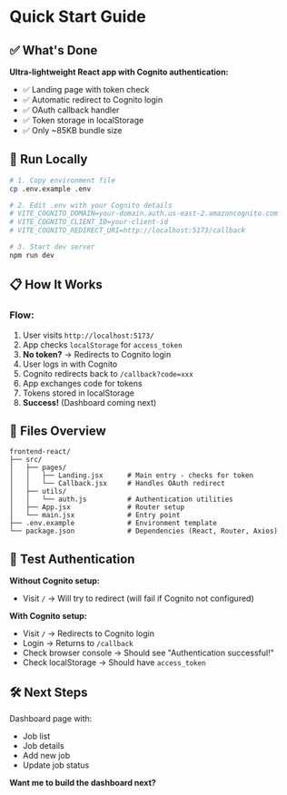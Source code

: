 # Quick Start Guide

## ✅ What's Done

**Ultra-lightweight React app with Cognito authentication:**

- ✅ Landing page with token check
- ✅ Automatic redirect to Cognito login
- ✅ OAuth callback handler
- ✅ Token storage in localStorage
- ✅ Only ~85KB bundle size

## 🚀 Run Locally

```bash
# 1. Copy environment file
cp .env.example .env

# 2. Edit .env with your Cognito details
# VITE_COGNITO_DOMAIN=your-domain.auth.us-east-2.amazoncognito.com
# VITE_COGNITO_CLIENT_ID=your-client-id
# VITE_COGNITO_REDIRECT_URI=http://localhost:5173/callback

# 3. Start dev server
npm run dev
```

## 📋 How It Works

### Flow:

1. User visits `http://localhost:5173/`
2. App checks `localStorage` for `access_token`
3. **No token?** → Redirects to Cognito login
4. User logs in with Cognito
5. Cognito redirects back to `/callback?code=xxx`
6. App exchanges code for tokens
7. Tokens stored in localStorage
8. **Success!** (Dashboard coming next)

## 🔑 Files Overview

```
frontend-react/
├── src/
│   ├── pages/
│   │   ├── Landing.jsx      # Main entry - checks for token
│   │   └── Callback.jsx     # Handles OAuth redirect
│   ├── utils/
│   │   └── auth.js          # Authentication utilities
│   ├── App.jsx              # Router setup
│   └── main.jsx             # Entry point
├── .env.example             # Environment template
└── package.json             # Dependencies (React, Router, Axios)
```

## 🧪 Test Authentication

**Without Cognito setup:**
- Visit `/` → Will try to redirect (will fail if Cognito not configured)

**With Cognito setup:**
- Visit `/` → Redirects to Cognito login
- Login → Returns to `/callback`
- Check browser console → Should see "Authentication successful!"
- Check localStorage → Should have `access_token`

## 🛠️ Next Steps

Dashboard page with:
- Job list
- Job details
- Add new job
- Update job status

**Want me to build the dashboard next?**
